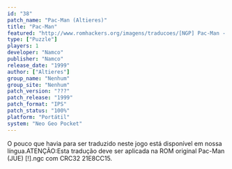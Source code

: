 ```yaml
---
id: "38"
patch_name: "Pac-Man (Altieres)"
title: "Pac-Man"
featured: "http://www.romhackers.org/imagens/traducoes/[NGP] Pac-Man - Altieres - 1.png"
type: ["Puzzle"]
players: 1
developer: "Namco"
publisher: "Namco"
release_date: "1999"
author: ["Altieres"]
group_name: "Nenhum"
group_site: "Nenhum"
patch_version: "???"
patch_release: "1999"
patch_format: "IPS"
patch_status: "100%"
platform: "Portátil"
system: "Neo Geo Pocket"
---
```


O pouco que havia para ser traduzido neste jogo está disponível em nossa língua.ATENÇÃO:Esta tradução deve ser aplicada na ROM original Pac-Man (JUE) [!].ngc com CRC32 21E8CC15.
